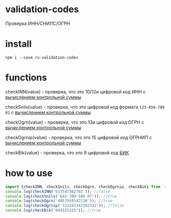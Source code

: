 # validation-codes
Проверка ИНН/СНИЛС/ОГРН

# install
```npm i --save ru-validation-codes```

# functions

checkINN(value) - проверка, что это 10/12и цифровой код ИНН с [вычислением контрольной суммы](https://ru.wikipedia.org/wiki/%D0%98%D0%B4%D0%B5%D0%BD%D1%82%D0%B8%D1%84%D0%B8%D0%BA%D0%B0%D1%86%D0%B8%D0%BE%D0%BD%D0%BD%D1%8B%D0%B9_%D0%BD%D0%BE%D0%BC%D0%B5%D1%80_%D0%BD%D0%B0%D0%BB%D0%BE%D0%B3%D0%BE%D0%BF%D0%BB%D0%B0%D1%82%D0%B5%D0%BB%D1%8C%D1%89%D0%B8%D0%BA%D0%B0)

checkSnils(value) - проверка, что это цифровой код формата ```123-456-789 01``` с [вычислением контрольной суммы](http://www.consultant.ru/document/cons_doc_LAW_124607/68ac3b2d1745f9cc7d4332b63c2818ca5d5d20d0/)

checkOgrn(value) - проверка, что это 13и цифровой код ОГРН с [вычислением контрольной суммы](https://ru.wikipedia.org/wiki/%D0%9E%D1%81%D0%BD%D0%BE%D0%B2%D0%BD%D0%BE%D0%B9_%D0%B3%D0%BE%D1%81%D1%83%D0%B4%D0%B0%D1%80%D1%81%D1%82%D0%B2%D0%B5%D0%BD%D0%BD%D1%8B%D0%B9_%D1%80%D0%B5%D0%B3%D0%B8%D1%81%D1%82%D1%80%D0%B0%D1%86%D0%B8%D0%BE%D0%BD%D0%BD%D1%8B%D0%B9_%D0%BD%D0%BE%D0%BC%D0%B5%D1%80)

checkOgrnip(value) - проверка, что это 15 цифровой код ОГРНИП с [вычислением контрольной суммы](http://www.temabiz.com/terminy/chto-takoe-ogrnip.html)

checkBik(value) - проверка, что это 9 цифровой код [БИК](https://ru.wikipedia.org/wiki/%D0%91%D0%B0%D0%BD%D0%BA%D0%BE%D0%B2%D1%81%D0%BA%D0%B8%D0%B9_%D0%B8%D0%B4%D0%B5%D0%BD%D1%82%D0%B8%D1%84%D0%B8%D0%BA%D0%B0%D1%86%D0%B8%D0%BE%D0%BD%D0%BD%D1%8B%D0%B9_%D0%BA%D0%BE%D0%B4)

# how to use

```js
import {checkINN, checkSnils, checkOgrn, checkOgrnip, checkBik} from 'ru-validation-codes';
console.log(checkINN('617547302703')); //false
console.log(checkSnils('642-709-548 07')); //true
console.log(checkOgrn('4057910142110')); //true
console.log(checkOgrnip('313242342342332')); //false
console.log(checkBik('044525225')); //true

```
